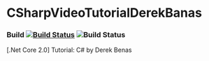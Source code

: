 # CSharpVideoTutorialDerekBanas
### Build [![Build Status](https://travis-ci.org/kajstof/CSharpVideoTutorialDerekBanas.svg?branch=master)](https://travis-ci.org/kajstof/CSharpVideoTutorialDerekBanas) ![Build Status](https://circleci.com/gh/kajstof/CSharpVideoTutorialDerekBanas.svg?style=shield)
[.Net Core 2.0] Tutorial: C# by Derek Benas
